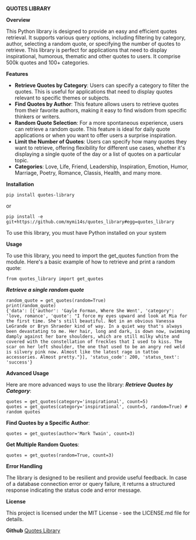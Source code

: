 
**QUOTES LIBRARY**

**Overview**

This Python library is designed to provide an easy and efficient quotes retrieval. It supports various query options, including filtering by category, author, selecting a random quote, or specifying the number of quotes to retrieve. This library is perfect for applications that need to display inspirational, humorous,  thematic and other quotes to users. It comprise 500k quotes and 100+ categories.

**Features**

 - **Retrieve Quotes by Category**: Users can specify a category to filter the quotes. This is useful for applications that need to display quotes relevant to specific themes or subjects.
 - **Find Quotes by Author**: This feature allows users to retrieve quotes from their favorite authors, making it easy to find wisdom from specific thinkers or writers.
 - **Random Quote Selection**: For a more spontaneous experience, users can retrieve a random quote. This feature is ideal for daily quote applications or when you want to offer users a surprise inspiration.
 - **Limit the Number of Quotes**: Users can specify how many quotes they want to retrieve, offering flexibility for different use cases, whether it's displaying a single quote of the day or a list of quotes on a particular topic.
 - **Categories**: Love, Life, Friend, Leadership, Inspiration, Emotion, Humor, Marriage, Poetry, Romance, Classis, Health, and many more.

**Installation**

`pip install quotes-library` 

or 

`pip install -e git+https://github.com/mymi14s/quotes_library#egg=quotes_library`

To use this library, you must have Python installed on your system

**Usage**

To use this library, you need to import the get_quotes function from the module. Here's a basic example of how to retrieve and print a random quote:

    from quotes_library import get_quotes

***Retrieve a single random quote***

    random_quote = get_quotes(random=True)
    print(random_quote)
    {'data': [{'author': 'Gayle Forman, Where She Went', 'category': 'love, romance', 'quote': "I force my eyes upward and look at Mia for the first time. She's still beautiful. Not in an obvious Vanessa LeGrande or Bryn Shraeder kind of way. In a quiet way that's always been devastating to me. Her hair, long and dark, is down now, swimming damply against her bare shoulders, which are still milky white and covered with the constellation of freckles that I used to kiss. The scar on her left shoulder, the one that used to be an angry red weld is silvery pink now. Almost like the latest rage in tattoo accessories. Almost pretty."}], 'status_code': 200, 'status_text': 'success'}

**Advanced Usage**

Here are more advanced ways to use the library:
***Retrieve Quotes by Category***:

    quotes = get_quotes(category='inspirational', count=5)
    quotes = get_quotes(category='inspirational', count=5, random=True) # random quotes

**Find Quotes by a Specific Author**:

    quotes = get_quotes(author='Mark Twain', count=3)

**Get Multiple Random Quotes**:

    quotes = get_quotes(random=True, count=3)

**Error Handling**

The library is designed to be resilient and provide useful feedback. In case of a database connection error or query failure, it returns a structured response indicating the status code and error message.

**License**

This project is licensed under the MIT License - see the LICENSE.md file for details.

**Github**
[Quotes Library](https://github.com/mymi14s/quotes_library)

